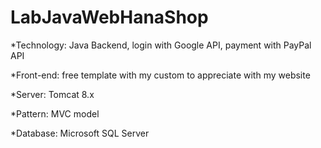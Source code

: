 # LabJavaWebHanaShop
   *Technology: Java Backend, login with Google API, payment with PayPal API
   
   *Front-end: free template with my custom to appreciate with my website
   
   *Server: Tomcat 8.x
   
   *Pattern: MVC model
   
   *Database: Microsoft SQL Server
